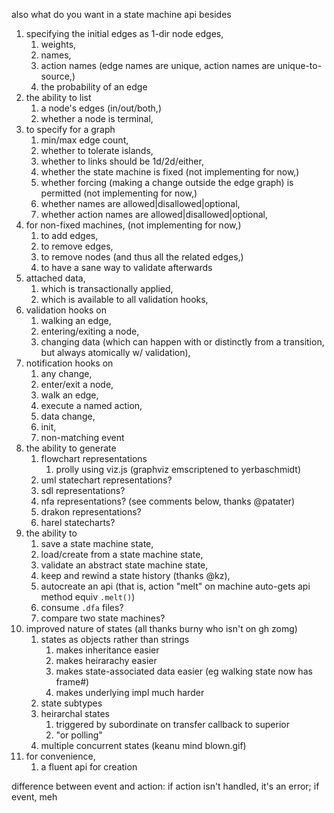 also what do you want in a state machine api besides

1. specifying the initial edges as 1-dir node edges,
    1. weights,
    1. names,
    1. action names (edge names are unique, action names are unique-to-source,)
    1. the probability of an edge
1. the ability to list
    1. a node's edges (in/out/both,)
    1. whether a node is terminal,
1. to specify for a graph
    1. min/max edge count,
    1. whether to tolerate islands,
    1. whether to links should be 1d/2d/either,
    1. whether the state machine is fixed (not implementing for now,)
    1. whether forcing (making a change outside the edge graph) is permitted (not implementing for now,)
    1. whether names are allowed|disallowed|optional,
    1. whether action names are allowed|disallowed|optional,
1. for non-fixed machines, (not implementing for now,)
    1. to add edges,
    1. to remove edges,
    1. to remove nodes (and thus all the related edges,)
    1. to have a sane way to validate afterwards
1. attached data,
    1. which is transactionally applied,
    1. which is available to all validation hooks,
1. validation hooks on
    1. walking an edge,
    1. entering/exiting a node,
    1. changing data (which can happen with or distinctly from a transition, but always atomically w/ validation),
1. notification hooks on
    1. any change,
    1. enter/exit a node,
    1. walk an edge,
    1. execute a named action,
    1. data change,
    1. init,
    1. non-matching event
1. the ability to generate
    1. flowchart representations
        1. prolly using viz.js (graphviz emscriptened to yerbaschmidt)
    1. uml statechart representations?
    1. sdl representations?
    1. nfa representations? (see comments below, thanks @patater)
    1. drakon representations?
    1. harel statecharts?
1. the ability to
    1. save a state machine state,
    1. load/create from a state machine state,
    1. validate an abstract state machine state,
    1. keep and rewind a state history (thanks @kz),
    1. autocreate an api (that is, action "melt" on machine auto-gets api method equiv `.melt()`)
    1. consume `.dfa` files?
    1. compare two state machines?
1. improved nature of states (all thanks burny who isn't on gh zomg)
    1. states as objects rather than strings
        1. makes inheritance easier
        1. makes heirarachy easier
        1. makes state-associated data easier (eg walking state now has frame#)
        1. makes underlying impl much harder
    1. state subtypes
    1. heirarchal states
        1. triggered by subordinate on transfer callback to superior
        1. "or polling"
    1. multiple concurrent states (keanu mind blown.gif)
1. for convenience,
    1. a fluent api for creation

difference between event and action: if action isn't handled, it's an error; if event, meh